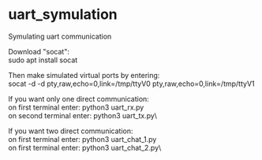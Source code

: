 # uart_symulation
Symulating uart communication

Download "socat":\
sudo apt install socat

Then make simulated virtual ports by entering: \
socat -d -d pty,raw,echo=0,link=/tmp/ttyV0 
             pty,raw,echo=0,link=/tmp/ttyV1


If you want only one direct communication:\
on first terminal enter: python3 uart_rx.py\
on second terminal enter: python3 uart_tx.py\

If you want two direct communication:\
on first terminal enter: python3 uart_chat_1.py\
on first terminal enter: python3 uart_chat_2.py\